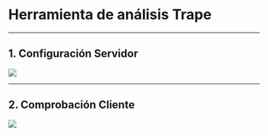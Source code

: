
# Herramienta de análisis Trape

---

## 1. Configuración Servidor



![](./images/.png)

---

## 2. Comprobación Cliente



![](./images/.png)
